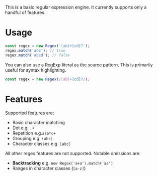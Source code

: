 This is a basic regular expression engine. It currently supports only a handful of features.

# Usage

```js
const regex = new Regex('(ab)+[cd]?');
regex.match('abc'); // true
regex.match('abcd'); // false
```

You can also use a RegExp literal as the source pattern.
This is primarily useful for syntax highlighting.

```js
const regex = new Regex(/(ab)+[cd]?/);
```

# Features

Supported features are:

* Basic character matching
* Dot e.g. `.+`
* Repetition e.g.`a?b*c+`
* Grouping e.g. `(abc)`
* Character classes e.g. `[abc]`

All other regex features are not supported.
Notable omissions are:

* **Backtracking** e.g. `new Regex('a+a').match('aa')`
* Ranges in character classes (`[a-z]`)
